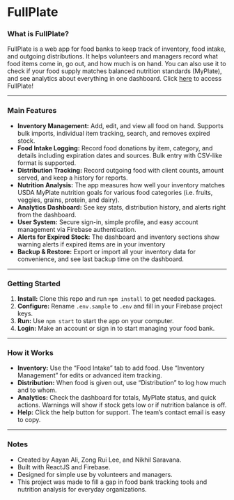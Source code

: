 # FullPlate

### What is FullPlate?
FullPlate is a web app for food banks to keep track of inventory, food intake, and outgoing distributions. It helps volunteers and managers record what food items come in, go out, and how much is on hand. You can also use it to check if your food supply matches balanced nutrition standards (MyPlate), and see analytics about everything in one dashboard. Click [here](http://food-bank-inventory-7372d.web.app) to access FullPlate!

***

### Main Features
- **Inventory Management:** Add, edit, and view all food on hand. Supports bulk imports, individual item tracking, search, and removes expired stock.
- **Food Intake Logging:** Record food donations by item, category, and details including expiration dates and sources. Bulk entry with CSV-like format is supported.
- **Distribution Tracking:** Record outgoing food with client counts, amount served, and keep a history for reports.
- **Nutrition Analysis:** The app measures how well your inventory matches USDA MyPlate nutrition goals for various food categories (i.e. fruits, veggies, grains, protein, and dairy).
- **Analytics Dashboard:** See key stats, distribution history, and alerts right from the dashboard.
- **User System:** Secure sign-in, simple profile, and easy account management via Firebase authentication.
- **Alerts for Expired Stock:** The dashboard and inventory sections show warning alerts if expired items are in your inventory
- **Backup & Restore:** Export or import all your inventory data for convenience, and see last backup time on the dashboard.

***

### Getting Started
1. **Install:** Clone this repo and run `npm install` to get needed packages.
2. **Configure:** Rename `.env.sample` to `.env` and fill in your Firebase project keys.
3. **Run:** Use `npm start` to start the app on your computer.
4. **Login:** Make an account or sign in to start managing your food bank.

***

### How it Works
- **Inventory:** Use the “Food Intake” tab to add food. Use “Inventory Management” for edits or advanced item tracking.
- **Distribution:** When food is given out, use “Distribution” to log how much and to whom.
- **Analytics:** Check the dashboard for totals, MyPlate status, and quick actions. Warnings will show if stock gets low or if nutrition balance is off.
- **Help:** Click the help button for support. The team’s contact email is easy to copy.

***

### Notes
- Created by Aayan Ali, Zong Rui Lee, and Nikhil Saravana.
- Built with ReactJS and Firebase.
- Designed for simple use by volunteers and managers.
- This project was made to fill a gap in food bank tracking tools and nutrition analysis for everyday organizations.